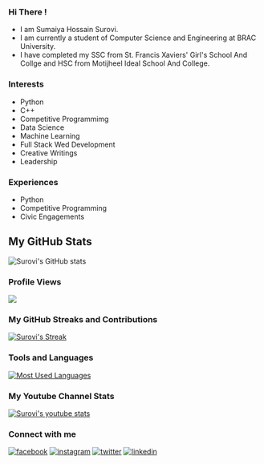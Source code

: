 ### Hi There !
* I am Sumaiya Hossain Surovi.
* I am currently a student of Computer Science and Engineering at BRAC University.
* I have completed my SSC from St. Francis Xaviers' Girl's School And Collge and HSC from Motijheel Ideal School And College.

### Interests
* Python
* C++
* Competitive Programmimg
* Data Science
* Machine Learning
* Full Stack Wed Development
* Creative Writings
* Leadership
  
### Experiences
* Python
* Competitive Programming
* Civic Engagements

## My GitHub Stats
![Surovi's GitHub stats](https://github-readme-stats.vercel.app/api?username=i-am-surovi&show_icons=true&theme=chartreuse-dark)

### Profile Views
![](https://komarev.com/ghpvc/?username=i-am-surovi&style=flat-square&label=Profile+Views&color=brightgreen&base=100)

### My GitHub Streaks and Contributions
[![Surovi's Streak](http://github-readme-streak-stats.herokuapp.com?user=i-am-surovi&theme=dark&background=000000)](https://git.io/streak-stats)

### Tools and Languages 
[![Most Used Languages](https://github-readme-stats.vercel.app/api/top-langs/?username=i-am-surovi&layout=compact&theme=vision-friendly-dark)](https://github.com/anuraghazra/github-readme-stats)      

### My Youtube Channel Stats
[![Surovi's youtube stats](https://youtube-stats-card.vercel.app/api?channelid=UCe7UvXpfUbNrwRbH2JVp1Ng&layout=center&theme=higncontrast)](https://www.youtube.com/channel/UCe7UvXpfUbNrwRbH2JVp1Ng)

### Connect with me
<!-- display the social media buttons in your README -->

[![facebook](https://github.com/shikhar1020jais1/Git-Social/blob/master/Icons/Facebook.png (Facebook))](https://www.facebook.com/Sumaiya.Hossain.Surovi)
[![instagram](https://github.com/shikhar1020jais1/Git-Social/blob/master/Icons/Instagram.png (Instagram))](https://www.instagram.com/surovi_the_hodophile)
[![twitter](https://github.com/shikhar1020jais1/Git-Social/blob/master/Icons/Twitter.png (Twitter))](https://twitter.com/surovi_chan)
[![linkedin](https://github.com/shikhar1020jais1/Git-Social/blob/master/Icons/LinkedIn.png (LinkedIn))](https://linkedin.com/in/sumaiya-hossain-surovi)
